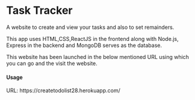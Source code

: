 <h1>Task Tracker</h1>

A website to create and view your tasks and also to set remainders.

This app uses HTML,CSS,ReactJS in the frontend along with Node.js, Express in the backend and MongoDB serves as the database.

This website has been launched in the below mentioned URL using which you can go and the visit the website.
<h4>Usage</h4>
URL: https://createtodolist28.herokuapp.com/

